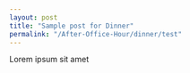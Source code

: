 ```yaml
---
layout: post
title: "Sample post for Dinner"
permalink: "/After-Office-Hour/dinner/test"
---
```

Lorem ipsum sit amet
